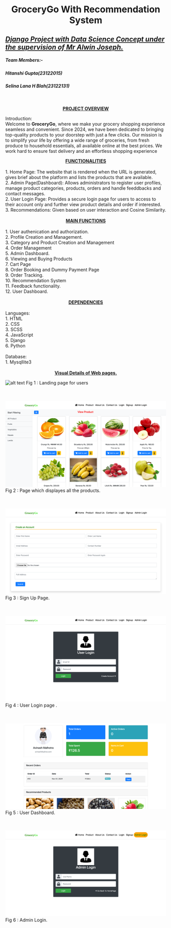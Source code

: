 # <center> GroceryGo With Recommendation System</center>

## <u><i>Django Project with Data Science Concept under the supervision of Mr Alwin Joseph.</i></u>

##### Team Members:-
##### Hitanshi Gupta(23122015) 
##### Selina Lana H Blah(23122131)
<br>

<b><u><center>PROJECT OVERVIEW</center></u></b>

Introduction:<br>
Welcome to <b>GroceryGo</b>, where we make your grocery shopping experience seamless and convenient. Since 2024, we have been dedicated to bringing top-quality products to your doorstep with just a few clicks.
Our mission is to simplify your life by offering a wide range of groceries, from fresh produce to household essentials, all available online at the best prices. We work hard to ensure fast delivery and an effortless shopping experience

<center><b><u>FUNCTIONALITIES</u></b></center><br>
1. Home Page: The website that is rendered when the URL is generated, gives brief about the platform and lists the products that are available.<br>
2. Admin Page(Dashboard): Allows administrators to register user profiles, manage product categories, products, orders and handle feeddbacks and contact messages.<br>
2. User Login Page: Provides a secure login page for users to access to their account only and further view product details and order if interested.<br>
3. Recommendations: Given based on user interaction and Cosine Similarity.<br>
<br>
<center><b><u>MAIN FUNCTIONS </u></b></center><br>
1. User authenication and authorization. <br>
2. Profile Creation and Management. <br>
3. Category and Product Creation and Management<br>
4. Order Management<br>
5. Admin Dashboard.<br>
6. Viewing and Buying Products<br>
7. Cart Page<br>
8. Order Booking and Dummy Payment Page<br>
9. Order Tracking.<br>
10. Recommendation System <br>
11. Feedback functionality.<br>
12. User Dashboard.<br>

<br>
<center><b><u> DEPENDENCIES</u></b></center><br>
Languages: <br>
1. HTML <br>
2. CSS <br>
3. SCSS <br>
4. JavaScript <br>
5. Django <br>
6. Python <br>
<br>
Database:<br>
1. Mysqllite3<br>
<br>
<center><b><u>Visual Details of Web pages. </u></b></center>

![alt text](<Images/Screenshot 2024-11-07 at 20.37.28.png>)
Fig 1 : Landing page for users
<br>
<br>
<br>

![alt text](<Images/Screenshot 2024-11-07 at 20.51.23.png>)
Fig 2 : Page which displayes all the products.
<br>
<br>
<br>

![alt text](<Images/Screenshot 2024-11-07 at 20.51.35.png>)
Fig 3 : Sign Up Page.
<br>
<br>
<br>

![alt text](<Images/Screenshot 2024-11-07 at 20.54.18.png>)
Fig 4 : User Login page .
<br>
<br>
<br>

![alt text](<Images/Screenshot 2024-11-07 at 20.54.53.png>)
Fig 5 : User Dashboard.
<br>
<br>
<br>

![alt text](<Images/Screenshot 2024-11-07 at 20.51.46.png>)
Fig 6 : Admin Login.
<br>
<br>
<br>